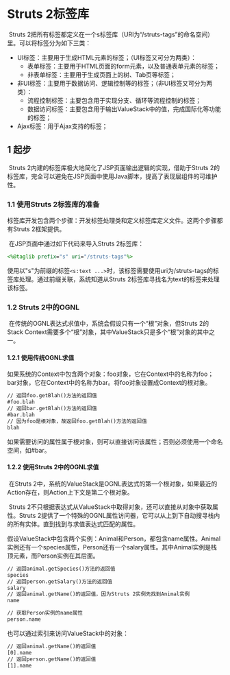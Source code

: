 # Struts 2标签库

​	Struts 2把所有标签都定义在一个s标签库（URI为“/struts-tags”的命名空间）里。可以将标签分为如下三类：

- UI标签：主要用于生成HTML元素的标签；（UI标签又可分为两类）：
  - 表单标签：主要用于HTML页面的form元素，以及普通表单元素的标签；
  - 非表单标签：主要用于生成页面上的树、Tab页等标签；
- 非UI标签：主要用于数据访问、逻辑控制等的标签；（非UI标签又可分为两类）：
  - 流程控制标签：主要包含用于实现分支、循环等流程控制的标签；
  - 数据访问标签：主要包含用于输出ValueStack中的值，完成国际化等功能的标签；
- Ajax标签：用于Ajax支持的标签；

## 1 起步

​	Struts 2内建的标签库极大地简化了JSP页面输出逻辑的实现，借助于Struts 2的标签库，完全可以避免在JSP页面中使用Java脚本，提高了表现层组件的可维护性。

### 1.1 使用Struts 2标签库的准备

​	标签库开发包含两个步骤：开发标签处理类和定义标签库定义文件。这两个步骤都有Struts 2框架提供。

​	在JSP页面中通过如下代码来导入Struts 2标签库：

~~~jsp
<%@taglib prefix="s" uri="/struts-tags"%>
~~~

​	使用以"s"为前缀的标签`<s:text ...>`时，该标签需要使用uri为/struts-tags的标签库处理。通过前缀关联，系统知道从Struts 2标签库寻找名为text的标签来处理该标签。

### 1.2 Struts 2中的OGNL

​	在传统的OGNL表达式求值中，系统会假设只有一个“根”对象，但Struts 2的Stack Context需要多个“根”对象，其中ValueStack只是多个“根”对象的其中之一。

#### 1.2.1 使用传统OGNL求值

​	如果系统的Context中包含两个对象：foo对象，它在Context中的名称为foo；bar对象，它在Context中的名称为bar。将foo对象设置成Context的根对象。

~~~jsp
// 返回foo.getBlah()方法的返回值
#foo.blah
// 返回bar.getBlah()方法的返回值
#bar.blah
// 因为foo是根对象，故返回foo.getBlah()方法的返回值
blah
~~~

​	如果需要访问的属性属于根对象，则可以直接访问该属性；否则必须使用一个命名空间，如#bar。

#### 1.2.2 使用Struts 2中的OGNL求值

​	在Struts 2中，系统的ValueStack是OGNL表达式的第一个根对象，如果最近的Action存在，则Action上下文是第二个根对象。

​	Struts 2不只根据表达式从ValueStack中取得对象，还可以直接从对象中获取属性。Struts 2提供了一个特殊的OGNL属性访问器，它可以从上到下自动搜寻栈内的所有实体。直到找到与求值表达式匹配的属性。

​	假设ValueStack中包含两个实例：Animal和Person，都包含name属性。Animal实例还有一个species属性，Person还有一个salary属性。其中Animal实例是栈顶元素，而Person实例在其后面。

~~~jsp
// 返回animal.getSpecies()方法的返回值
species
// 返回person.getSalary()方法的返回值
salary
// 返回animal.getName()的返回值，因为Struts 2实例先找到Animal实例
name

// 获取Person实例的name属性
person.name
~~~

也可以通过索引来访问ValueStack中的对象：

~~~jsp
// 返回animal.getName()的返回值
[0].name
// 返回person.getName()的返回值
[1].name
~~~

